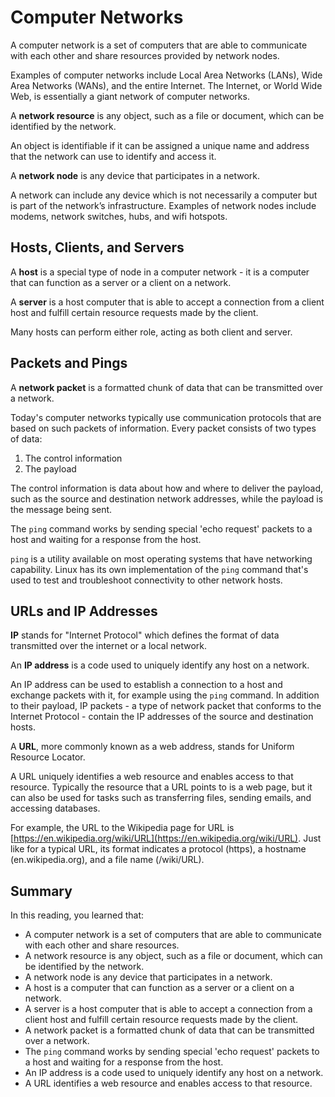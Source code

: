 # Computer Networks

A computer network is a set of computers that are able to communicate with each other and share resources provided by network nodes.

Examples of computer networks include Local Area Networks (LANs), Wide Area Networks (WANs), and the entire Internet. The Internet, or World Wide Web, is essentially a giant network of computer networks.

A **network resource** is any object, such as a file or document, which can be identified by the network.

An object is identifiable if it can be assigned a unique name and address that the network can use to identify and access it.

A **network node** is any device that participates in a network.

A network can include any device which is not necessarily a computer but is part of the network’s infrastructure. Examples of network nodes include modems, network switches, hubs, and wifi hotspots.

## Hosts, Clients, and Servers

A **host** is a special type of node in a computer network - it is a computer that can function as a server or a client on a network.

A **server** is a host computer that is able to accept a connection from a client host and fulfill certain resource requests made by the client.

Many hosts can perform either role, acting as both client and server.

## Packets and Pings

A **network packet** is a formatted chunk of data that can be transmitted over a network.

Today's computer networks typically use communication protocols that are based on such packets of information. Every packet consists of two types of data: 
1. The control information
2. The payload

The control information is data about how and where to deliver the payload, such as the source and destination network addresses, while the payload is the message being sent.

The `ping` command works by sending special 'echo request' packets to a host and waiting for a response from the host.

`ping` is a utility available on most operating systems that have networking capability. Linux has its own implementation of the `ping` command that's used to test and troubleshoot connectivity to other network hosts.

## URLs and IP Addresses

**IP** stands for "Internet Protocol" which defines the format of data transmitted over the internet or a local network.

An **IP address** is a code used to uniquely identify any host on a network.

An IP address can be used to establish a connection to a host and exchange packets with it, for example using the `ping` command. In addition to their payload, IP packets - a type of network packet that conforms to the Internet Protocol - contain the IP addresses of the source and destination hosts.

A **URL**, more commonly known as a web address, stands for Uniform Resource Locator.

A URL uniquely identifies a web resource and enables access to that resource. Typically the resource that a URL points to is a web page, but it can also be used for tasks such as transferring files, sending emails, and accessing databases.

For example, the URL to the Wikipedia page for URL is [https://en.wikipedia.org/wiki/URL](https://en.wikipedia.org/wiki/URL). Just like for a typical URL, its format indicates a protocol (https), a hostname (en.wikipedia.org), and a file name (/wiki/URL).

## Summary

In this reading, you learned that:

- A computer network is a set of computers that are able to communicate with each other and share resources.
- A network resource is any object, such as a file or document, which can be identified by the network.
- A network node is any device that participates in a network.
- A host is a computer that can function as a server or a client on a network.
- A server is a host computer that is able to accept a connection from a client host and fulfill certain resource requests made by the client.
- A network packet is a formatted chunk of data that can be transmitted over a network.
- The `ping` command works by sending special 'echo request' packets to a host and waiting for a response from the host.
- An IP address is a code used to uniquely identify any host on a network.
- A URL identifies a web resource and enables access to that resource.
